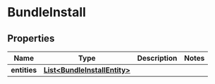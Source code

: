 

# BundleInstall


## Properties

| Name | Type | Description | Notes |
|------------ | ------------- | ------------- | -------------|
|**entities** | [**List&lt;BundleInstallEntity&gt;**](BundleInstallEntity.md) |  |  |



